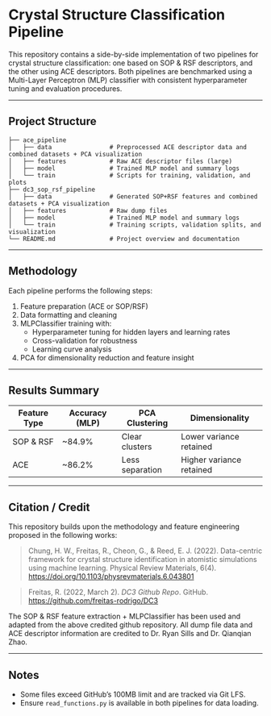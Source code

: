 # Crystal Structure Classification Pipeline

This repository contains a side-by-side implementation of two pipelines for crystal structure classification: one based on SOP & RSF descriptors, and the other using ACE descriptors. Both pipelines are benchmarked using a Multi-Layer Perceptron (MLP) classifier with consistent hyperparameter tuning and evaluation procedures.

---

## Project Structure

```
├── ace_pipeline
│   ├── data                # Preprocessed ACE descriptor data and combined datasets + PCA visualization
│   ├── features            # Raw ACE descriptor files (large)
│   ├── model               # Trained MLP model and summary logs
│   └── train               # Scripts for training, validation, and plots
├── dc3_sop_rsf_pipeline
│   ├── data                # Generated SOP+RSF features and combined datasets + PCA visualization
│   ├── features            # Raw dump files
│   ├── model               # Trained MLP model and summary logs
│   └── train               # Training scripts, validation splits, and visualization
└── README.md               # Project overview and documentation
```

---

## Methodology

Each pipeline performs the following steps:
1. Feature preparation (ACE or SOP/RSF)
2. Data formatting and cleaning
3. MLPClassifier training with:
   - Hyperparameter tuning for hidden layers and learning rates
   - Cross-validation for robustness
   - Learning curve analysis
4. PCA for dimensionality reduction and feature insight

---

## Results Summary

| Feature Type | Accuracy (MLP) | PCA Clustering | Dimensionality |
|--------------|----------------|----------------|----------------|
| SOP & RSF    | ~84.9%         | Clear clusters | Lower variance retained |
| ACE          | ~86.2%         | Less separation| Higher variance retained |

---

## Citation / Credit

This repository builds upon the methodology and feature engineering proposed in the following works:

> Chung, H. W., Freitas, R., Cheon, G., & Reed, E. J. (2022). Data-centric framework for crystal structure identification in atomistic simulations using machine learning. Physical Review Materials, 6(4). https://doi.org/10.1103/physrevmaterials.6.043801 

> Freitas, R. (2022, March 2). *DC3 Github Repo*. GitHub. https://github.com/freitas-rodrigo/DC3

The SOP & RSF feature extraction + MLPClassifier has been used and adapted from the above credited github repository.
All dump file data and ACE descriptor information are credited to Dr. Ryan Sills and Dr. Qianqian Zhao. 

---

## Notes

- Some files exceed GitHub’s 100MB limit and are tracked via Git LFS.
- Ensure `read_functions.py` is available in both pipelines for data loading.

